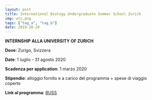```yaml
---
layout: post
title: International Biology Undergraduate Summer School Zurich
img: utz.png
tags: ["tag_a", "tag_b"]
date: 2019-10-28
---
```


**INTERNSHIP ALLA UNIVERSITY OF ZURICH**

**Dove**: Zurigo, Svizzera

**Date**: 1 luglio - 31 agosto 2020

**Scadenza per application**: 1 marzo 2020

**Stipendio**: alloggio fornito e a carico del programma + spese di viaggio coperte 

**Link al programma**: [BUSS](https://www.biologie.uzh.ch/de/Studium/UndergraduateSummerSchool.html) 

